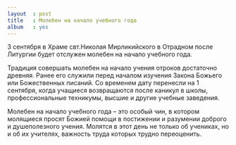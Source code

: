 ```yaml
---
layout  : post
title   : Молебен на начало учебного года
album   : yes
---
```


3 сентября в Храме свт.Николая Мирликийского в Отрадном после Литургии будет отслужен молебен на начало учебного года.

Традиция совершать молебен на начало учения отроков достаточно древняя. Ранее его служили перед началом изучения Закона Божьего или Божественных писаний. Со временем дату перенесли на 1 сентября, когда учащиеся возвращаются после каникул в школы, профессиональные техникумы, высшие и другие учебные заведения.

Молебен на начало учебного года – это особый чин, в котором молящиеся просят Божией помощи в постижении и разумении доброго и душеполезного учения. Молятся в этот день не только об учениках, но и об их учителях, важность труда которых трудно переоценить.
